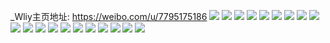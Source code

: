 _Wliy主页地址: https://weibo.com/u/7795175186 
![](https://wx4.sinaimg.cn/mw2000/008vxLa2ly1h9hd2v9he1j33402c0kjm.jpg) 
![](https://wx4.sinaimg.cn/mw2000/008vxLa2ly1h9hd2widdyj30tu13uagf.jpg) 
![](https://wx4.sinaimg.cn/mw2000/008vxLa2ly1h9ey9mdlshj30u0140n27.jpg) 
![](https://wx4.sinaimg.cn/mw2000/008vxLa2ly1h9ey9mo2vxj30u01407bi.jpg) 
![](https://wx4.sinaimg.cn/mw2000/008vxLa2ly1h9czh3clzaj30u01hcdre.jpg) 
![](https://wx4.sinaimg.cn/mw2000/008vxLa2ly1h9czh3sx7rj30u01hdqe1.jpg) 
![](https://wx4.sinaimg.cn/mw2000/008vxLa2ly1h9aoi6965jj32dc35skjp.jpg) 
![](https://wx4.sinaimg.cn/mw2000/008vxLa2ly1h9aoi2eoxdj329a31b1l1.jpg) 
![](https://wx4.sinaimg.cn/mw2000/008vxLa2ly1h9aoi9zq8wj32832ztb2d.jpg) 
![](https://wx4.sinaimg.cn/mw2000/008vxLa2ly1h99dd7zl48j32c0340x6s.jpg) 
![](https://wx4.sinaimg.cn/mw2000/008vxLa2ly1h99dckvdxrj324c2tsqv6.jpg) 
![](https://wx4.sinaimg.cn/mw2000/008vxLa2ly1h99dcqnbkoj32c03401l2.jpg) 
![](https://wx4.sinaimg.cn/mw2000/008vxLa2ly1h99dcvyiz8j32c0340u10.jpg) 
![](https://wx4.sinaimg.cn/mw2000/008vxLa2ly1h99dd2pgeaj32c0340qv9.jpg) 
![](https://wx4.sinaimg.cn/mw2000/008vxLa2ly1h99dchpxj4j32c0340kjp.jpg) 
![](https://wx4.sinaimg.cn/mw2000/008vxLa2ly1h986ttnl2rj30u0140grq.jpg) 
![](https://wx4.sinaimg.cn/mw2000/008vxLa2ly1h94wutpwkoj30u01hcn6n.jpg) 
![](https://wx4.sinaimg.cn/mw2000/008vxLa2ly1h94wut6xcgj30u01hb11d.jpg) 
![](https://wx4.sinaimg.cn/mw2000/008vxLa2ly1h91xoxm5njj31o02yo7wi.jpg) 
![](https://wx4.sinaimg.cn/mw2000/008vxLa2ly1h91xoz8v8mj31o02yo7wi.jpg) 
